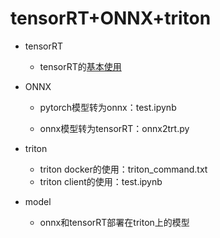 # tensorRT+ONNX+triton

+ tensorRT

  + tensorRT的[基本使用](https://www.bilibili.com/video/BV15Y4y1W73E)
+ ONNX

  + pytorch模型转为onnx：test.ipynb

  + onnx模型转为tensorRT：onnx2trt.py
+ triton

  + triton docker的使用：triton_command.txt
  + triton client的使用：test.ipynb
+ model

  + onnx和tensorRT部署在triton上的模型

